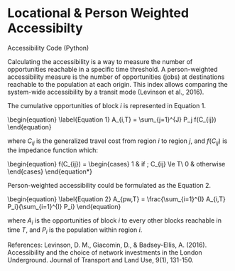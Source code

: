 # Locational & Person Weighted Accessibilty
Accessibility Code (Python)

Calculating the accessibility is a way to measure the number of opportunities reachable in a specific time threshold. A person-weighted accessibility measure is the number of opportunities (jobs) at destinations reachable to the population at each origin. This index allows comparing the system-wide accessibility by a transit mode (Levinson et al., 2016). 

The cumulative opportunities of block $i$ is represented in Equation 1.

\begin{equation}
    \label{Equation 1}
    A_{i,T} = \sum_{j=1}^{J} P_j f(C_{ij})
\end{equation}


where $C_{ij}$ is the generalized travel cost from region $i$ to region $j$, and $f(C_{ij})$ is the impedance function which: 

\begin{equation}
    f(C_{ij}) = \begin{cases}
            1 & if \; C_{ij} \le T\\
            0 & otherwise
            \end{cases}
\end{equation*}


Person-weighted accessibility could be formulated as the Equation 2. 

\begin{equation}
    \label{Equation 2}
    A_{pw,T} = \frac{\sum_{i=1}^{I} A_{i,T} P_i}{\sum_{i=1}^{I} P_i}
\end{equation}

where $A_i$ is the opportunities of block $i$ to every other blocks reachable in time $T$, and $P_i$ is the population within region $i$. 

References:
Levinson, D. M., Giacomin, D., & Badsey-Ellis, A. (2016). Accessibility and the choice of network investments in the London Underground. Journal of Transport and Land Use, 9(1), 131-150.
